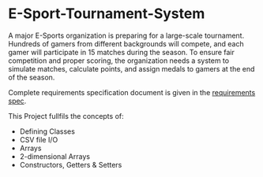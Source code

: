 # E-Sport-Tournament-System

A major E-Sports organization is preparing for a large-scale tournament. Hundreds of gamers from different backgrounds will compete, and each gamer will participate in 15 matches during the season. To ensure fair competition and proper scoring, the organization needs a system to simulate matches, calculate points, and assign medals to gamers at the end of the season.

Complete requirements specification document is given in the [requirements spec]().

This Project fullfils the concepts of: 
- Defining Classes
- CSV file I/O
- Arrays
- 2-dimensional Arrays
- Constructors, Getters & Setters
